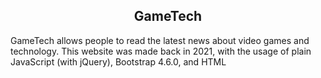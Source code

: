<h2 align="center">GameTech</h2>

GameTech allows people to read the latest news about video games and technology. 
This website was made back in 2021, with the usage of plain JavaScript (with jQuery), Bootstrap 4.6.0, and HTML
